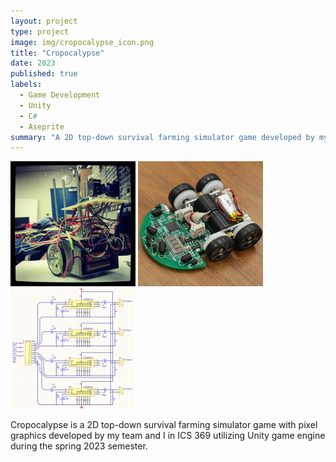 ```yaml
---
layout: project
type: project
image: img/cropocalypse_icon.png
title: "Cropocalypse"
date: 2023
published: true
labels:
  - Game Development
  - Unity
  - C#
  - Aseprite
summary: "A 2D top-down survival farming simulator game developed by my team and I in ICS 369 utilizing Unity game engine."
---
```


<div class="text-center p-4">
  <img width="200px" src="../img/micromouse/micromouse-robot.png" class="img-thumbnail" >
  <img width="200px" src="../img/micromouse/micromouse-robot-2.jpg" class="img-thumbnail" >
  <img width="200px" src="../img/micromouse/micromouse-circuit.png" class="img-thumbnail" >
</div>

Cropocalypse is a 2D top-down survival farming simulator game with pixel graphics developed by my team and I in ICS 369 utilizing Unity game engine during the spring 2023 semester.
